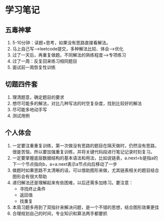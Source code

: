 # 学习笔记     
## 五毒神掌
1. 5-10分钟：读题+思考，如果没有思路直接看解法。
2. 马上自己写——>leetcode提交，多种解法比较、体会——>优化
3. 过了一天后，再重复做题。不同解法的熟练程度——>专项练习     
4. 过了一周：反复回来练习相同题目
5. 面试前一周恢复性训练

## 切题四件套      
1. 理清题意，确定题目的要求
2. 想尽可能多的解法，对比几种写法的时空复杂度，找到比较好的解法
3. 尽可能多地动手写
4. 测试用例

## 个人体会
1. 一定要注重重复训练，第一次做没有思路的题目在隔天做时，仍然没有思路，很是苦恼，所以要加强重复训练，并将关键代码段进行笔记记录时刻复习。
2. 一定要掌握底层数据结构的基本语法和用法，比如说链表，a.next=b是指a的下一个节点指向b，a=a.next表示a节点向后移动了一步
3. 做题时如果思路不太清晰的话，可以借助图形来做，尤其链表相关的题目结合图形会有很大帮助
4. 递归解法还是理解起来有些困难，以后还需多加练习。要注意：
    + 寻找终止条件
    + 返回值
    + 找重复
5. 本周习题多用到了双指针来解决问题，是一个不错的思想，结合图形效果更佳
6. 合理规划自己的时间，专业知识和算法两手都要抓
